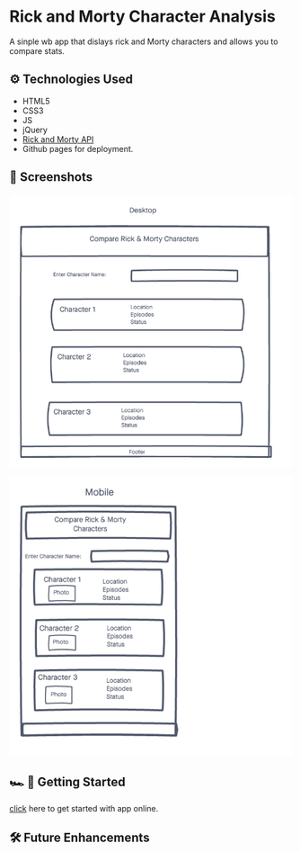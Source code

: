 # Rick and Morty Character Analysis

A sinple wb app that dislays rick and Morty characters and allows you to compare stats.

## ⚙️ Technologies Used
- HTML5
- CSS3
- JS
- jQuery
- [Rick and Morty API](https://rickandmortyapi.com/)
- Github pages for deployment.

## 📸 Screenshots

![Wireframe 1](./imgs/wireframe1.png)

![Wireframe Mobile](./imgs/wireframemobile.png)

## 🏎 💨 Getting Started

[click](#) here to get started with app online. 


## 🛠 Future Enhancements